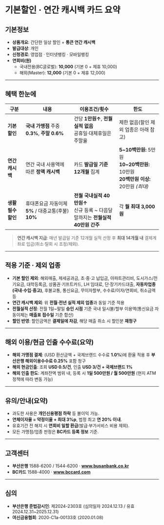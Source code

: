 # 기본할인 · 연간 캐시백 카드 요약

## 기본정보
- **상품개요**: 간단한 일상 할인 + **통큰 연간 캐시백**
- **발급대상**: 개인
- **신청경로**: 영업점 · 인터넷뱅킹 · 모바일뱅킹
- **연회비(원)**  
  - 국내전용(BC글로벌): **10,000** (기본 0 + 제휴 10,000)  
  - 해외(Master): **12,000** (기본 0 + 제휴 12,000)

---

## 혜택 한눈에
| 구분 | 내용 | 이용조건/횟수 | 한도 |
|---|---|---|---|
| **기본 할인** | **국내 가맹점** 주중 **0.3%**, **주말 0.6%** | 건당 **1만원↑**, **전월실적 없음**<br>공휴일·대체휴일은 주말율 | 제한 없음(할인 제외 업종은 아래 참고) |
| **연간 캐시백** | 연간 국내 사용액에 따른 **정액 캐시백** | 카드 **발급일 기준 12개월** 집계 | **5~10백만원:** 5만원<br>**10~20백만원:** 10만원<br>**20백만원 이상:** 20만원 *(최대)* |
| **생활 필수 할인** | 휴대폰요금 자동이체 **5%** / 대중교통(후불) **10%** | **전월 국내실적 40만원↑**<br>신규 등록 ~ 다음달 말까지는 **전월실적 40만원 간주** | 각 **월 최대 3,000원** |

> **연간 캐시백 지급**: 매년 발급일 기준 12개월 실적 산정 후 **최대 14개월 내** 결제계좌로 입금(취소·탈회 시 조정/제외).

---

## 적용 기준 · 제외 업종
- **기본 할인 제외**: 해외매출, 제세공과금, 초·중·고 납입금, 아파트관리비, 도시가스/전기요금, 대학등록금, 상품권·기프트카드, LH 임대료, 단·장기카드대출, **자동차업종(국내·수입·중고)**, 후불교통, 통신요금, 무이자할부, 수수료/이자/연회비, 취소금액 등  
- **연간 캐시백 제외**: 위 **전월·전년 실적 제외 업종**과 동일 기준 적용  
- **전월실적 산정**: 전월 1일~말일 **승인 시점** 기준 국내 일시불/할부 이용액(통신요금 자동이체는 **매출표 접수일** 기준 합산)  
- **할인 반영**: 할인금액은 **결제일에 차감**, 해당 매출 취소 시 할인분 **재청구**

---

## 해외 이용/현금 인출 수수료(요약)
- **해외 가맹점 결제**: (USD 환산금액 + 국제브랜드 수수료 **1.0%**)에 환율 적용 후 **부산은행 해외이용수수료 0.25%** 포함 청구  
- **해외 현금인출**: 조회 **USD 0.5/건**, 인출 **USD 3/건 + 국제브랜드 1%**  
- **해외 인출 한도**: 계좌잔액 범위 내, 등록 시 **1일 500만원 / 월 500만원** (현지 ATM 정책에 따라 변동 가능)

---

## 유의/안내(요약)
- 과도한 사용은 **개인신용평점 하락** 등 불이익 가능.  
- **연체이자율 = 약정이율 + 최대 3%p**, 법정 최고 **연 20% 이내**.  
- 유효기간 전 해지 시 **연회비 일할 환급**(발급·부가서비스 비용 제외).  
- 모든 가맹점/업종 판정은 **BC카드 등록 정보** 기준.

---

## 고객센터
- **부산은행** 1588-6200 / 1544-6200 · **www.busanbank.co.kr**  
- **BC카드** 1588-4000 · **www.bccard.com**

---

## 심의
- **부산은행 준법감시인**: 제2024-2303호 (심의일자 2024.12.13 / 유효 2024.12.31~2025.12.31)  
- **여신금융협회**: 2020-C1a-00133호 (2020.01.08)
